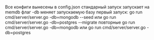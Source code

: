 Все конфиги вынесены в config.json
стандарный запуск запускает на memdb
флаг -db меняет запускаемую базу
первый запуск:
go run cmd/server/server.go -db=mongodb --seed
или
go run cmd/server/server.go -db=postgres --migrate
повторные
go run cmd/server/server.go -db=mongodb
или
go run cmd/server/server.go -db=postgres
